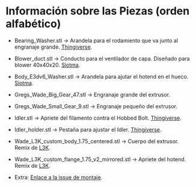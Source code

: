 # Información sobre las Piezas (orden alfabético)

* Bearing_Washer.stl -> Arandela para el rodamiento que va junto al engranaje grande. [Thingiverse](https://www.thingiverse.com/thing:512338).

* Blower_duct.stl -> Conducto para el ventilador de capa. Diseñado para blower 40x40x20. [Siotma](https://github.com/Siotma).

* Body_E3dv6_Washer.stl -> Arandela para ajutar el hotend en el hueco. [Siotma](https://github.com/Siotma).

* Gregs_Wade_Big_Gear_47.stl -> Engranaje grande del extrusor.

* Gregs_Wade_Small_Gear_9.stl -> Engranaje pequeño del extrusor.

* Idler.stl -> Apriete del filamento contra el Hobbed Bolt. [Thingiverse](https://www.thingiverse.com/thing:1855673).

* Idler_holder.stl -> Pestaña para ajustar el Idler. [Thingiverse](https://www.thingiverse.com/thing:1855673).

* Wade_L3K_custom_body_1.75_centered.stl -> Cuerpo del extrusor. Remix de [L3K](https://www.thingiverse.com/thing:512338).

* Wade_L3K_custom_flange_1.75_v2_mirrored.stl -> Apriete del hotend. Remix de [L3K](https://www.thingiverse.com/thing:512338).

* Extra: [Enlace a la issue de montaje](https://github.com/asrob-uc3m/impresoras-asrob/issues/84).